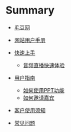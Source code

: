 # Summary

* [毛豆网](README.md)
<!-- * [开发者文档](docs/manual/开发者文档.md) -->
* [网站用户手册](docs/manual/网站用户手册.md)

* [快速上手]()
  * [音频直播快速体验](docs/quickstart/音频直播快速体验.md)

* [用户指南]()
  * [如何使用PPT功能](docs/manual/如何使用PPT.md)
  * [如何邀请嘉宾](docs/manual/如何邀请嘉宾.md)

* [客户使用须知](docs/custom/README.md)

* [常见问题](docs/faq/README.md)
